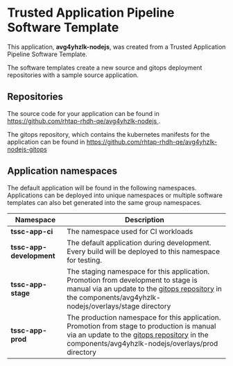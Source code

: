 # Trusted Application Pipeline Software Template

This application, **avg4yhzlk-nodejs**, was created from a Trusted Application Pipeline Software Template.

The software templates create a new source and gitops deployment repositories with a sample source application. 

## Repositories

The source code for your application can be found in [https://github.com/rhtap-rhdh-qe/avg4yhzlk-nodejs ](https://github.com/rhtap-rhdh-qe/avg4yhzlk-nodejs ).
 
The gitops repository, which contains the kubernetes manifests for the application can be found in 
[https://github.com/rhtap-rhdh-qe/avg4yhzlk-nodejs-gitops ](https://github.com/rhtap-rhdh-qe/avg4yhzlk-nodejs-gitops ) 

## Application namespaces 

The default application will be found in the following namespaces. Applications can be deployed into unique namespaces or multiple software templates can also bet generated into the same group namespaces.  

|  Namespace   |  Description   |  
| -------- | -------- |
| **tssc-app-ci** | The namespace used for CI workloads |
| **tssc-app-development** | The default application during development. Every build will be deployed to this namespace for testing. |
| **tssc-app-stage** | The staging namespace for this application. Promotion from development to stage is manual via an update to the [gitops repository](https://github.com/rhtap-rhdh-qe/avg4yhzlk-nodejs-gitops ) in the components/avg4yhzlk-nodejs/overlays/stage directory |
| **tssc-app-prod** | The production namespace for this application. Promotion from stage to production is manual via an update to the [gitops repository](https://github.com/rhtap-rhdh-qe/avg4yhzlk-nodejs-gitops ) in the components/avg4yhzlk-nodejs/overlays/prod directory |